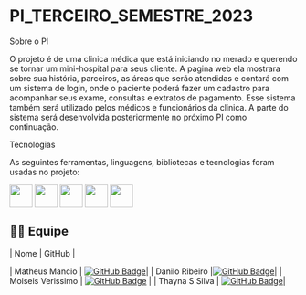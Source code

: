 ﻿# PI_TERCEIRO_SEMESTRE_2023

 
Sobre o PI

O projeto é de uma clinica médica que está iniciando no merado e querendo se tornar um mini-hospital para seus cliente.
A pagina web ela mostrara sobre sua história, parceiros, as áreas que serão atendidas e contará com um sistema de login, onde
o paciente poderá fazer um cadastro para acompanhar seus exame, consultas e extratos de pagamento. Esse sistema também será utilizado
pelos médicos e funcionários da clinica. A parte do sistema será desenvolvida posteriormente no próximo PI como continuação.

Tecnologias 

As seguintes ferramentas, linguagens, bibliotecas e tecnologias foram usadas no projeto:
 
<img align="center" height="40" width="40" src="https://cdn.jsdelivr.net/gh/devicons/devicon/icons/react/react-original.svg" />
<img align="center" height="40" width="40" src="https://cdn.jsdelivr.net/gh/devicons/devicon/icons/nodejs/nodejs-original.svg" />
<img align="center" height="40" width="40" src="https://cdn.jsdelivr.net/gh/devicons/devicon/icons/express/express-original.svg" />
<img align="center" height="40" width="40" src="https://cdn.jsdelivr.net/gh/devicons/devicon/icons/mongodb/mongodb-original-wordmark.svg" />
<img align="center" height="40" width="40" src="https://cdn.jsdelivr.net/gh/devicons/devicon/icons/git/git-original.svg" />

## 🧑‍💻 Equipe
    
| Nome | GitHub |

| Matheus Mancio | [![GitHub Badge](https://img.shields.io/badge/GitHub-111217?style=flat-square&logo=github&logoColor=white)](https://github.com/mamancio)|
| Danilo Ribeiro |[![GitHub Badge](https://img.shields.io/badge/GitHub-111217?style=flat-square&logo=github&logoColor=white)](https://github.com/dRibSouza)|
| Moiseis Verissimo | [![GitHub Badge](https://img.shields.io/badge/GitHub-111217?style=flat-square&logo=github&logoColor=white)](https://github.com/VerissimoMoises)          |
| Thayna S Silva | [![GitHub Badge](https://img.shields.io/badge/GitHub-111217?style=flat-square&logo=github&logoColor=white)](https://github.com/ThaynaSSilva?tab=repositories)|
